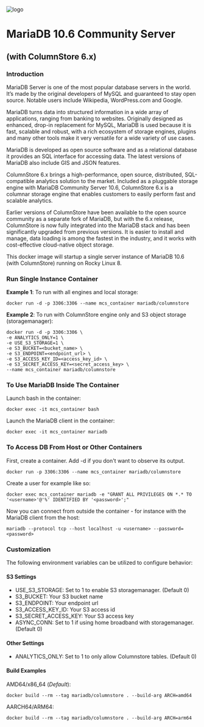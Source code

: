 ![logo](https://raw.githubusercontent.com/mariadb-corporation/mariadb-community-columnstore-docker/master/MDB-HLogo_RGB.jpg)

# MariaDB 10.6 Community Server
## (with ColumnStore 6.x)

### Introduction

MariaDB Server is one of the most popular database servers in the world. It’s made by the original developers of MySQL and guaranteed to stay open source. Notable users include Wikipedia, WordPress.com and Google.

MariaDB turns data into structured information in a wide array of applications, ranging from banking to websites. Originally designed as enhanced, drop-in replacement for MySQL, MariaDB is used because it is fast, scalable and robust, with a rich ecosystem of storage engines, plugins and many other tools make it very versatile for a wide variety of use cases.

MariaDB is developed as open source software and as a relational database it provides an SQL interface for accessing data. The latest versions of MariaDB also include GIS and JSON features.

ColumnStore 6.x brings a high-performance, open source, distributed, SQL-compatible analytics solution to the market. Included as a pluggable storage engine with MariaDB Community Server 10.6, ColumnStore 6.x is a columnar storage engine that enables customers to easily perform fast and scalable analytics.

Earlier versions of ColumnStore have been available to the open source community as a separate fork of MariaDB, but with the 6.x release, ColumnStore is now fully integrated into the MariaDB stack and has been significantly upgraded from previous versions. It is easier to install and manage, data loading is among the fastest in the industry, and it works with cost-effective cloud-native object storage.

This docker image will startup a single server instance of MariaDB 10.6 (with ColumnStore) running on Rocky Linux 8.

### Run Single Instance Container

**Example 1**: To run with all engines and local storage:
```
docker run -d -p 3306:3306 --name mcs_container mariadb/columnstore
```

**Example 2**: To run with ColumnStore engine only and S3 object storage (storagemanager):
```
docker run -d -p 3306:3306 \
-e ANALYTICS_ONLY=1 \
-e USE_S3_STORAGE=1 \
-e S3_BUCKET=<bucket_name> \
-e S3_ENDPOINT=<endpoint_url> \
-e S3_ACCESS_KEY_ID=<access_key_id> \
-e S3_SECRET_ACCESS_KEY=<secret_access_key> \
--name mcs_container mariadb/columnstore
```

### To Use MariaDB Inside The Container

Launch bash in the container:

```
docker exec -it mcs_container bash
```

Launch the MariaDB client in the container:

```
docker exec -it mcs_container mariadb
```

### To Access DB From Host or Other Containers

First, create a container. Add -d if you don't want to observe its output.

```
docker run -p 3306:3306 --name mcs_container mariadb/columnstore
```

Create a user for example like so:

```
docker exec mcs_container mariadb -e "GRANT ALL PRIVILEGES ON *.* TO '<username>'@'%' IDENTIFIED BY '<password>';"
```

Now you can connect from outside the container - for instance with the MariaDB client from the host:

```
mariadb --protocol tcp --host localhost -u <username> --password=<password>
```

### Customization
The following environment variables can be utilized to configure behavior:

#### S3 Settings
*   USE_S3_STORAGE: Set to 1 to enable S3 storagemanager. (Default 0)
*   S3_BUCKET: Your S3 bucket name
*   S3_ENDPOINT: Your endpoint url
*   S3_ACCESS_KEY_ID: Your S3 access id
*   S3_SECRET_ACCESS_KEY: Your S3 access key
*   ASYNC_CONN: Set to 1 if using home broadband with storagemanager. (Default 0)

#### Other Settings
*   ANALYTICS_ONLY: Set to 1 to only allow Columnstore tables. (Default 0)

#### Build Examples

AMD64/x86_64 (*Default*):
```
docker build --rm --tag mariadb/columnstore . --build-arg ARCH=amd64
```

AARCH64/ARM64:
```
docker build --rm --tag mariadb/columnstore . --build-arg ARCH=arm64
```
